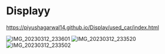 # Displayy

https://piyushagarwal14.github.io/Display/used_car/index.html

![IMG_20230312_233601](https://user-images.githubusercontent.com/87847452/224563760-c4791a2a-3f5c-4fa1-95a0-1d8356b401b2.jpg)
![IMG_20230312_233520](https://user-images.githubusercontent.com/87847452/224563799-b2fed116-41be-43e2-a358-81e0d88efdc1.jpg)
![IMG_20230312_233502](https://user-images.githubusercontent.com/87847452/224563841-a3652f3c-aea5-4572-afba-0da04b315818.jpg)
